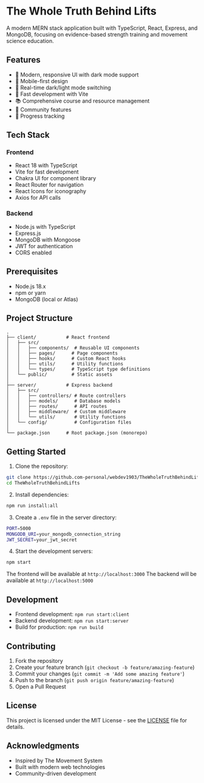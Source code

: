 # The Whole Truth Behind Lifts

A modern MERN stack application built with TypeScript, React, Express, and MongoDB, focusing on evidence-based strength training and movement science education.

## Features

- 🎨 Modern, responsive UI with dark mode support
- 📱 Mobile-first design
- 🔄 Real-time dark/light mode switching
- 🚀 Fast development with Vite
- 📚 Comprehensive course and resource management
- 👥 Community features
- 🎯 Progress tracking

## Tech Stack

### Frontend
- React 18 with TypeScript
- Vite for fast development
- Chakra UI for component library
- React Router for navigation
- React Icons for iconography
- Axios for API calls

### Backend
- Node.js with TypeScript
- Express.js
- MongoDB with Mongoose
- JWT for authentication
- CORS enabled

## Prerequisites

- Node.js 18.x
- npm or yarn
- MongoDB (local or Atlas)

## Project Structure

```
.
├── client/           # React frontend
│   ├── src/
│   │   ├── components/  # Reusable UI components
│   │   ├── pages/      # Page components
│   │   ├── hooks/      # Custom React hooks
│   │   ├── utils/      # Utility functions
│   │   └── types/      # TypeScript type definitions
│   └── public/         # Static assets
│
├── server/           # Express backend
│   ├── src/
│   │   ├── controllers/ # Route controllers
│   │   ├── models/      # Database models
│   │   ├── routes/      # API routes
│   │   ├── middleware/  # Custom middleware
│   │   └── utils/       # Utility functions
│   └── config/          # Configuration files
│
└── package.json      # Root package.json (monorepo)
```

## Getting Started

1. Clone the repository:
```bash
git clone https://github.com-personal/webdev1903/TheWholeTruthBehindLifts.git
cd TheWholeTruthBehindLifts
```

2. Install dependencies:
```bash
npm run install:all
```

3. Create a `.env` file in the server directory:
```bash
PORT=5000
MONGODB_URI=your_mongodb_connection_string
JWT_SECRET=your_jwt_secret
```

4. Start the development servers:
```bash
npm start
```

The frontend will be available at `http://localhost:3000`
The backend will be available at `http://localhost:5000`

## Development

- Frontend development: `npm run start:client`
- Backend development: `npm run start:server`
- Build for production: `npm run build`

## Contributing

1. Fork the repository
2. Create your feature branch (`git checkout -b feature/amazing-feature`)
3. Commit your changes (`git commit -m 'Add some amazing feature'`)
4. Push to the branch (`git push origin feature/amazing-feature`)
5. Open a Pull Request

## License

This project is licensed under the MIT License - see the [LICENSE](LICENSE) file for details.

## Acknowledgments

- Inspired by The Movement System
- Built with modern web technologies
- Community-driven development 